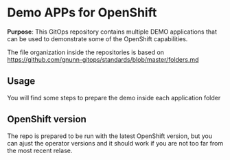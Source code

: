 # Demo APPs for OpenShift

**Purpose**: This GitOps repository contains multiple DEMO applications that can be used to demonstrate some of the OpenShift capabilities.

The file organization inside the repositories is based on https://github.com/gnunn-gitops/standards/blob/master/folders.md

## Usage

You will find some steps to prepare the demo inside each application folder

## OpenShift version

The repo is prepared to be run with the latest OpenShift version, but you can ajust the operator versions and it should work if you are not too far from the most recent relase.




